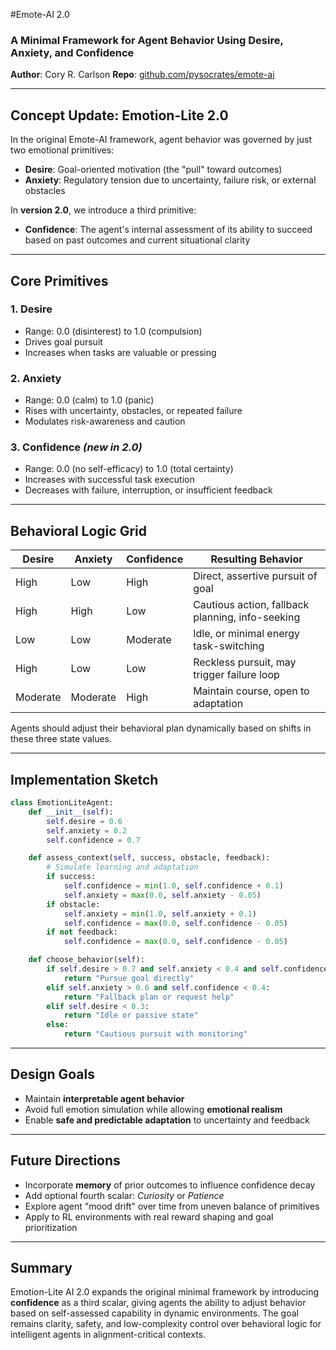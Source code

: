 #Emote-AI 2.0

### A Minimal Framework for Agent Behavior Using Desire, Anxiety, and Confidence

**Author**: Cory R. Carlson
**Repo**: [github.com/pysocrates/emote-ai](https://github.com/pysocrates/emote-ai)

---

## Concept Update: Emotion-Lite 2.0

In the original Emote-AI framework, agent behavior was governed by just two emotional primitives:

* **Desire**: Goal-oriented motivation (the "pull" toward outcomes)
* **Anxiety**: Regulatory tension due to uncertainty, failure risk, or external obstacles

In **version 2.0**, we introduce a third primitive:

* **Confidence**: The agent's internal assessment of its ability to succeed based on past outcomes and current situational clarity

---

## Core Primitives

### 1. **Desire**

* Range: 0.0 (disinterest) to 1.0 (compulsion)
* Drives goal pursuit
* Increases when tasks are valuable or pressing

### 2. **Anxiety**

* Range: 0.0 (calm) to 1.0 (panic)
* Rises with uncertainty, obstacles, or repeated failure
* Modulates risk-awareness and caution

### 3. **Confidence** *(new in 2.0)*

* Range: 0.0 (no self-efficacy) to 1.0 (total certainty)
* Increases with successful task execution
* Decreases with failure, interruption, or insufficient feedback

---

## Behavioral Logic Grid

| Desire   | Anxiety  | Confidence | Resulting Behavior                               |
| -------- | -------- | ---------- | ------------------------------------------------ |
| High     | Low      | High       | Direct, assertive pursuit of goal                |
| High     | High     | Low        | Cautious action, fallback planning, info-seeking |
| Low      | Low      | Moderate   | Idle, or minimal energy task-switching           |
| High     | Low      | Low        | Reckless pursuit, may trigger failure loop       |
| Moderate | Moderate | High       | Maintain course, open to adaptation              |

Agents should adjust their behavioral plan dynamically based on shifts in these three state values.

---

## Implementation Sketch

```python
class EmotionLiteAgent:
    def __init__(self):
        self.desire = 0.6
        self.anxiety = 0.2
        self.confidence = 0.7

    def assess_context(self, success, obstacle, feedback):
        # Simulate learning and adaptation
        if success:
            self.confidence = min(1.0, self.confidence + 0.1)
            self.anxiety = max(0.0, self.anxiety - 0.05)
        if obstacle:
            self.anxiety = min(1.0, self.anxiety + 0.1)
            self.confidence = max(0.0, self.confidence - 0.05)
        if not feedback:
            self.confidence = max(0.0, self.confidence - 0.05)

    def choose_behavior(self):
        if self.desire > 0.7 and self.anxiety < 0.4 and self.confidence > 0.6:
            return "Pursue goal directly"
        elif self.anxiety > 0.6 and self.confidence < 0.4:
            return "Fallback plan or request help"
        elif self.desire < 0.3:
            return "Idle or passive state"
        else:
            return "Cautious pursuit with monitoring"
```

---

##  Design Goals

* Maintain **interpretable agent behavior**
* Avoid full emotion simulation while allowing **emotional realism**
* Enable **safe and predictable adaptation** to uncertainty and feedback

---

##  Future Directions

* Incorporate **memory** of prior outcomes to influence confidence decay
* Add optional fourth scalar: *Curiosity* or *Patience*
* Explore agent "mood drift" over time from uneven balance of primitives
* Apply to RL environments with real reward shaping and goal prioritization

---

##  Summary

Emotion-Lite AI 2.0 expands the original minimal framework by introducing **confidence** as a third scalar, giving agents the ability to adjust behavior based on self-assessed capability in dynamic environments. The goal remains clarity, safety, and low-complexity control over behavioral logic for intelligent agents in alignment-critical contexts.
